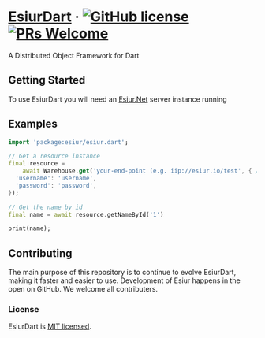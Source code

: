 # [EsiurDart](https://esiur.io/dart) &middot; [![GitHub license](https://img.shields.io/badge/license-MIT-blue.svg)](https://img.shields.io/github/license/esiur/esiur-dart) [![PRs Welcome](https://img.shields.io/badge/PRs-welcome-brightgreen.svg)](https://github.com/esiur/esiur-dart/pulls)

A Distributed Object Framework for Dart

## Getting Started
To use EsiurDart you will need an [Esiur.Net](https://github.com/esiur/esiur-dotnet) server instance running

## Examples
```dart
import 'package:esiur/esiur.dart';

// Get a resource instance
final resource =
    await Warehouse.get('your-end-point (e.g. iip://esiur.io/test', { // Additional data (i.e my credentials)
  'username': 'username', 
  'password': 'password',
});

// Get the name by id
final name = await resource.getNameById('1')

print(name);

```

## Contributing

The main purpose of this repository is to continue to evolve EsiurDart, making it faster and easier to use. Development of Esiur happens in the open on GitHub. We welcome all contributers.


### License

EsiurDart is [MIT licensed](./LICENSE).
